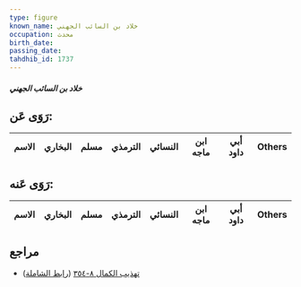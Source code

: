 ```yaml
---
type: figure
known_name: خلاد بن السائب الجهني
occupation: محدث
birth_date:
passing_date:
tahdhib_id: 1737
---
```

##### خلاد بن السائب الجهني

## رَوَى عَن:
| الاسم | البخاري | مسلم | الترمذي | النسائي | ابن ماجه | أبي داود | Others |
| ----- | ------- | ---- | ------- | ------- | -------- | -------- | ------ |
## رَوَى عَنه:
| الاسم | البخاري | مسلم | الترمذي | النسائي | ابن ماجه | أبي داود | Others |
| ----- | ------- | ---- | ------- | ------- | -------- | -------- | ------ |
## مراجع
- [تهذيب الكمال ٨-٣٥٤](obsidian://open?vault=Tahdhib-al-Kamal&file=Figures/١٧٣٧-خلاد%20بن%20السائب%20الجهني) ([رابط الشاملة](https://shamela.ws/book/3722/4065))